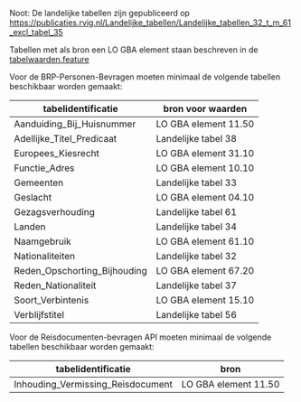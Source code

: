 Noot: De landelijke tabellen zijn gepubliceerd op https://publicaties.rvig.nl/Landelijke_tabellen/Landelijke_tabellen_32_t_m_61_excl_tabel_35

Tabellen met als bron een LO GBA element staan beschreven in de [tabelwaarden.feature](https://github.com/VNG-Realisatie/Haal-Centraal-BRP-bevragen/blob/develop/features/tabelwaarden.feature)

Voor de BRP-Personen-Bevragen moeten minimaal de volgende tabellen beschikbaar worden gemaakt:

| tabelidentificatie           | bron voor waarden    |
|------------------------------|----------------------|
| Aanduiding_Bij_Huisnummer    | LO GBA element 11.50 |
| Adellijke_Titel_Predicaat    | Landelijke tabel 38  |
| Europees_Kiesrecht           | LO GBA element 31.10 |
| Functie_Adres                | LO GBA element 10.10 |
| Gemeenten                    | Landelijke tabel 33  |
| Geslacht                     | LO GBA element 04.10 |
| Gezagsverhouding             | Landelijke tabel 61  |
| Landen                       | Landelijke tabel 34  |
| Naamgebruik                  | LO GBA element 61.10 |
| Nationaliteiten              | Landelijke tabel 32  |
| Reden_Opschorting_Bijhouding | LO GBA element 67.20 |
| Reden_Nationaliteit          | Landelijke tabel 37  |
| Soort_Verbintenis            | LO GBA element 15.10 |
| Verblijfstitel               | Landelijke tabel 56  |

Voor de Reisdocumenten-bevragen API moeten minimaal de volgende tabellen beschikbaar worden gemaakt:

| tabelidentificatie                | bron                 |
|-----------------------------------|----------------------|
| Inhouding_Vermissing_Reisdocument | LO GBA element 11.50 |

